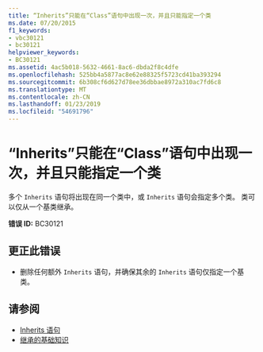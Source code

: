 ```yaml
---
title: “Inherits”只能在“Class”语句中出现一次，并且只能指定一个类
ms.date: 07/20/2015
f1_keywords:
- vbc30121
- bc30121
helpviewer_keywords:
- BC30121
ms.assetid: 4ac5b018-5632-4661-8ac6-dbda2f8c4dfe
ms.openlocfilehash: 525bb4a5877ac8e62e88325f5723cd41ba393294
ms.sourcegitcommit: 6b308cf6d627d78ee36dbbae8972a310ac7fd6c8
ms.translationtype: MT
ms.contentlocale: zh-CN
ms.lasthandoff: 01/23/2019
ms.locfileid: "54691796"
---
```

# <a name="inherits-can-appear-only-once-within-a-class-statement-and-can-only-specify-one-class"></a>“Inherits”只能在“Class”语句中出现一次，并且只能指定一个类
多个 `Inherits` 语句将出现在同一个类中，或 `Inherits` 语句会指定多个类。 类可以仅从一个基类继承。  
  
 **错误 ID:** BC30121  
  
## <a name="to-correct-this-error"></a>更正此错误  
  
-   删除任何额外 `Inherits` 语句，并确保其余的 `Inherits` 语句仅指定一个基类。  
  
## <a name="see-also"></a>请参阅
- [Inherits 语句](../../visual-basic/language-reference/statements/inherits-statement.md)
- [继承的基础知识](../../visual-basic/programming-guide/language-features/objects-and-classes/inheritance-basics.md)
